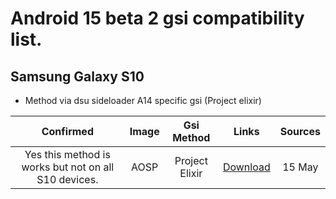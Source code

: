 # Android 15 beta 2 gsi compatibility list.

## Samsung Galaxy S10
- Method via dsu sideloader A14 specific gsi (Project elixir)


|Confirmed|Image|Gsi Method|Links|Sources|
|:-:|:-:|:-:|:-:|:-:|
|Yes this method is works but not on all S10 devices.|AOSP|Project Elixir|[Download](https://projectelixiros.com/device/beyond1lte)|15 May|

